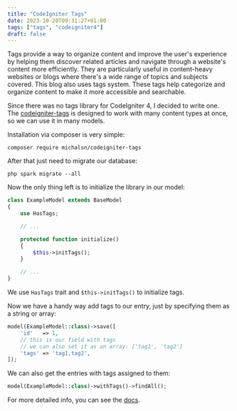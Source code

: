 ```yaml
---
title: "CodeIgniter Tags"
date: 2023-10-20T09:31:27+01:00
tags: ["tags", "codeigniter4"]
draft: false
---
```


Tags provide a way to organize content and improve the user's experience by helping them discover related articles and navigate through a website's content more efficiently. They are particularly useful in content-heavy websites or blogs where there's a wide range of topics and subjects covered.
This blog also uses tags system. These tags help categorize and organize content to make it more accessible and searchable.

Since there was no tags library for CodeIgniter 4, I decided to write one. The [codeigniter-tags](https://github.com/michalsn/codeigniter-tags) is designed to work with many content types at once, so we can use it in many models.

Installation via composer is very simple:

    composer require michalsn/codeigniter-tags

After that just need to migrate our database:

    php spark migrate --all

Now the only thing left is to initialize the library in our model:

```php
class ExampleModel extends BaseModel
{
    use HasTags;

    // ...

    protected function initialize()
    {
        $this->initTags();
    }

    // ...
}
```

We use `HasTags` trait and `$this->initTags()` to initialize tags.

Now we have a handy way add tags to our entry, just by specifying them as a string or array:

```php
model(ExampleModel::class)->save([
    'id'   => 1,
    // this is our field with tags
    // we can also set it as an array: ['tag1', 'tag2']
    'tags' => 'tag1,tag2',
]);
```

We can also get the entries with tags assigned to them:

```php
model(ExampleModel::class)->withTags()->findAll();
```

For more detailed info, you can see the [docs](https://michalsn.github.io/codeigniter-tags/).